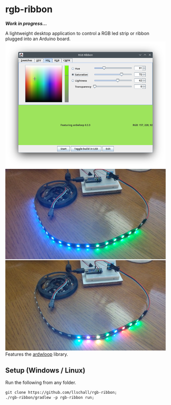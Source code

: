 # rgb-ribbon

***Work in progress...***

A lightweight desktop application to control a RGB led strip or ribbon plugged into an Arduino board.
![screenshot.png](media/screenshot.png)
![blue-green.png](media/blue-green.png)
![colors.png](media/colors.png)
Features the [ardwloop](https://github.com/llschall/ardwloop) library.

## Setup (Windows / Linux)

Run the following from any folder.

```
git clone https://github.com/llschall/rgb-ribbon;
./rgb-ribbon/gradlew -p rgb-ribbon run;
```
